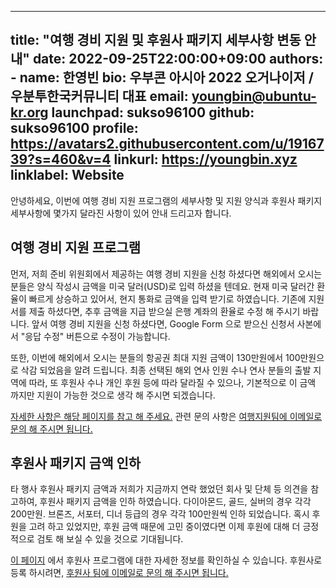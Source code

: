 
---
title: "여행 경비 지원 및 후원사 패키지 세부사항 변동 안내"
date: 2022-09-25T22:00:00+09:00
authors:
    - name: 한영빈
      bio: 우부콘 아시아 2022 오거나이저 / 우분투한국커뮤니티 대표 
      email: youngbin@ubuntu-kr.org
      launchpad: sukso96100
      github: sukso96100
      profile: https://avatars2.githubusercontent.com/u/1916739?s=460&v=4
      linkurl: https://youngbin.xyz
      linklabel: Website
---

안녕하세요, 이번에 여행 경비 지원 프로그램의 세부사항 및 지원 양식과 후원사 패키지 세부사항에 몇가지 달라진 사항이 있어 안내 드리고자 합니다.

## 여행 경비 지원 프로그램

먼저, 저희 준비 위원회에서 제공하는 여행 경비 지원을 신청 하셨다면 해외에서 오시는 분들은 양식 작성시 금액을 미국 달러(USD)로 입력 하셨을 텐데요.
현재 미국 달러간 환율이 빠르게 상승하고 있어서, 현지 통화로 금액을 입력 받기로 하였습니다. 기존에 지원서를 제출 하셨다면, 추후 금액을 지급 받으실 은행 계좌의 환율로 수정 해 주시기 바랍니다.
앞서 여행 경비 지원을 신청 하셨다면, Google Form 으로 받으신 신청서 사본에서 "응답 수정" 버튼으로 수정이 가능합니다.

또한, 이번에 해외에서 오시는 분들의 항공권 최대 지원 금액이 130만원에서 100만원으로 삭감 되었음을 알려 드립니다. 최종 선택된 해외 연사 인원 수나 연사 분들의 출발 지역에 따라, 또 후원사 수나 개인 후원 등에 따라 달라질 수 있으나, 기본적으로 이 금액 까지만 지원이 가능한 것으로 생각 해 주시면 되겠습니다.

[자세한 사항은 해당 페이지를 참고 해 주세요.](../../venue-and-travel/travel-sponsorship/) 관련 문의 사항은 [여행지원팀에 이메일로 문의 해 주시면 됩니다.](travel@ubucon.asia)

## 후원사 패키지 금액 인하
타 행사 후원사 패키지 금액과 저희가 지금까지 연락 했었던 회사 및 단체 등 의견을 참고하여, 후원사 패키지 금액을 인하 하였습니다. 
다이아몬드, 골드, 실버의 경우 각각 200만원. 브론즈, 서포터, 디너 등급의 경우 각각 100만원씩 인하 되었습니다.
혹시 후원을 고려 하고 있었지만, 후원 금액 때문에 고민 중이였다면 이제 후원에 대해 더 긍정적으로 검토 해 보실 수 있을 것으로 기대됩니다.

[이 페이지](../../become-a-sponsor/) 에서 후원사 프로그램에 대한 자세한 정보를 확인하실 수 있습니다. 후원사로 등록 하시려면, [후원사 팀에 이메일로 문의 해 주시면 됩니다.](sponsorship@ubucon.asia) 